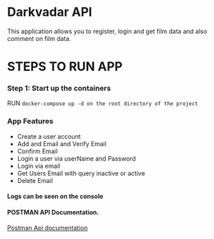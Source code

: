# Darkvadar API
This application allows you to register, login and get film data and also comment on film data.

# STEPS TO RUN APP
### Step 1: Start up the containers
RUN `docker-compose up -d on the root directory of the project`



### App Features
- Create a user account
- Add and Email and Verify Email
- Confirm Email
- Login a user via userName and Password
- Login via email 
- Get Users Email with query inactive or active
- Delete Email

#### Logs can be seen on the console

#### POSTMAN API Documentation.
[Postman Api documentation](https://documenter.getpostman.com/view/6226738/TzY7dDbr)

